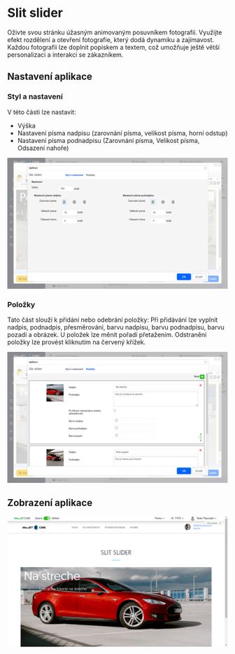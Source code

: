 # Slit slider

Oživte svou stránku úžasným animovaným posuvníkem fotografií. Využijte efekt rozdělení a otevření fotografie, který dodá dynamiku a zajímavost. Každou fotografii lze doplnit popiskem a textem, což umožňuje ještě větší personalizaci a interakci se zákazníkem.

## Nastavení aplikace

### Styl a nastavení

V této části lze nastavit:
- Výška
- Nastavení písma nadpisu (zarovnání písma, velikost písma, horní odstup)
- Nastavení písma podnadpisu (Zarovnání písma, Velikost písma, Odsazení nahoře)

![](editor-style.png)

### Položky

Tato část slouží k přidání nebo odebrání položky: Při přidávání lze vyplnit nadpis, podnadpis, přesměrování, barvu nadpisu, barvu podnadpisu, barvu pozadí a obrázek. U položek lze měnit pořadí přetažením. Odstranění položky lze provést kliknutím na červený křížek.

![](editor-items.png)

## Zobrazení aplikace

![](app-slit_slider.png)
